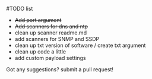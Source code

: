 #TODO list 
 * ~~Add port argument~~
 * ~~Add scanners for dns and ntp~~
 * clean up scanner readme.md
 * add scanners for SNMP and SSDP
 * clean up txt version of software / create txt argument
 * clean up code a little 
 * add custom payload settings

Got any suggestions? submit a pull request!
